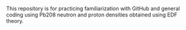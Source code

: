 This repository is for practicing familiarization with GitHub and general coding using Pb208 neutron and proton densities obtained using EDF theory.
